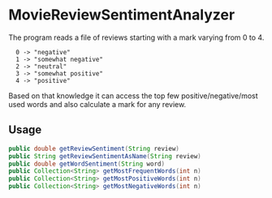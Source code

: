 # MovieReviewSentimentAnalyzer
The program reads a file of reviews starting with a mark varying from 0 to 4.
```
  0 -> "negative"  
  1 -> "somewhat negative"  
  2 -> "neutral"  
  3 -> "somewhat positive"  
  4 -> "positive"  
```

Based on that knowledge it can access the top few positive/negative/most used words and also calculate a mark for any review.

## Usage

```java
public double getReviewSentiment(String review)
public String getReviewSentimentAsName(String review)
public double getWordSentiment(String word)
public Collection<String> getMostFrequentWords(int n)
public Collection<String> getMostPositiveWords(int n)
public Collection<String> getMostNegativeWords(int n)
```
